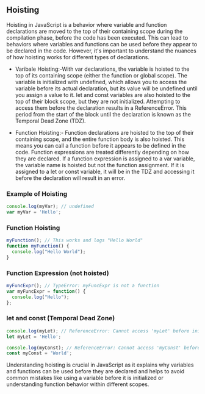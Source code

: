 ## Hoisting 

Hoisting in JavaScript is a behavior where variable and function declarations are moved to the top of their containing scope during the compilation phase, before the code has been executed. This can lead to behaviors where variables and functions can be used before they appear to be declared in the code. However, it's important to understand the nuances of how hoisting works for different types of declarations.

- Varibale Hoisting:-With var declarations, the variable is hoisted to the top of its containing scope (either the function or global scope). The variable is initialized with undefined, which allows you to access the variable before its actual declaration, but its value will be undefined until you assign a value to it.
let and const variables are also hoisted to the top of their block scope, but they are not initialized. Attempting to access them before the declaration results in a ReferenceError. This period from the start of the block until the declaration is known as the Temporal Dead Zone (TDZ).

- Function Hoisting:- Function declarations are hoisted to the top of their containing scope, and the entire function body is also hoisted. This means you can call a function before it appears to be defined in the code.
Function expressions are treated differently depending on how they are declared. If a function expression is assigned to a var variable, the variable name is hoisted but not the function assignment. If it is assigned to a let or const variable, it will be in the TDZ and accessing it before the declaration will result in an error.


### Example of Hoisting

```javascript
console.log(myVar); // undefined
var myVar = 'Hello';
```

### Function Hoisting

```javascript
myFunction(); // This works and logs "Hello World"
function myFunction() {
  console.log("Hello World");
}
```

### Function Expression (not hoisted)

```javascript
myFuncExpr(); // TypeError: myFuncExpr is not a function
var myFuncExpr = function() {
  console.log("Hello");
};
```
### let and const (Temporal Dead Zone)

```javascript
console.log(myLet); // ReferenceError: Cannot access 'myLet' before initialization
let myLet = 'Hello';

console.log(myConst); // ReferenceError: Cannot access 'myConst' before initialization
const myConst = 'World';
```


Understanding hoisting is crucial in JavaScript as it explains why variables and functions can be used before they are declared and helps to avoid common mistakes like using a variable before it is initialized or understanding function behavior within different scopes.

###
